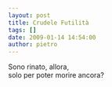 ```yaml
---
layout: post
title: Crudele Futilità
tags: []
date: 2009-01-14 14:54:00
author: pietro
---
```

Sono rinato, allora,<br/>solo per poter morire ancora?
